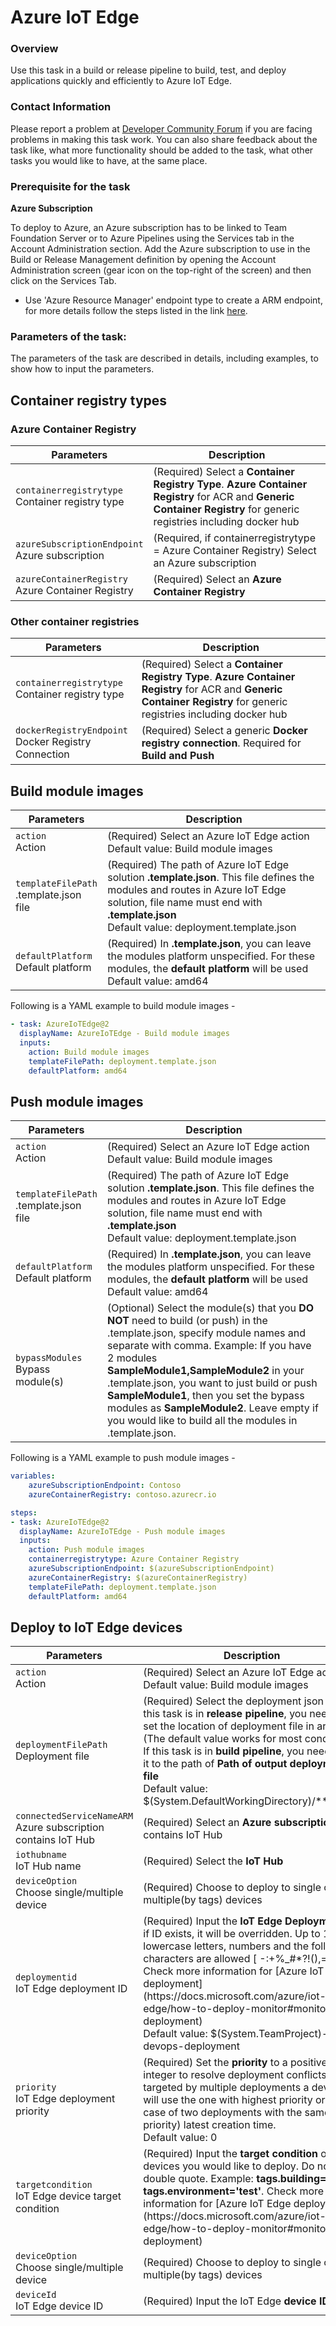 # Azure IoT Edge

### Overview

Use this task in a build or release pipeline to build, test, and deploy applications quickly and efficiently to Azure IoT Edge.

### Contact Information

Please report a problem at [Developer Community Forum](https://developercommunity.visualstudio.com/spaces/21/index.html) if you are facing problems in making this task work.  You can also share feedback about the task like, what more functionality should be added to the task, what other tasks you would like to have, at the same place.

### Prerequisite for the task

**Azure Subscription**

To deploy to Azure, an Azure subscription has to be linked to Team Foundation Server or to Azure Pipelines using the Services tab in the Account Administration section. Add the Azure subscription to use in the Build or Release Management definition by opening the Account Administration screen (gear icon on the top-right of the screen) and then click on the Services Tab. 

 - Use 'Azure Resource Manager' endpoint type to create a ARM endpoint, for more details follow the steps listed in the link [here](https://go.microsoft.com/fwlink/?LinkID=623000&clcid=0x409).

### Parameters of the task:

The parameters of the task are described in details, including examples, to show how to input the parameters.
## Container registry types

### Azure Container Registry

<table><thead><tr><th>Parameters</th><th>Description</th></tr></thead>
<tr><td><code>containerregistrytype</code><br/>Container registry type</td><td>(Required) Select a <b>Container Registry Type</b>. <b>Azure Container Registry</b> for ACR and <b>Generic Container Registry</b> for generic registries including docker hub</td></tr>
<tr><td><code>azureSubscriptionEndpoint</code><br/>Azure subscription</td><td>(Required, if containerregistrytype = Azure Container Registry) Select an Azure subscription</td></tr>
<tr><td><code>azureContainerRegistry</code><br/>Azure Container Registry</td><td>(Required) Select an <b>Azure Container Registry</b></td></tr>
</table>

### Other container registries

<table><thead><tr><th>Parameters</th><th>Description</th></tr></thead>
<tr><td><code>containerregistrytype</code><br/>Container registry type</td><td>(Required) Select a <b>Container Registry Type</b>. <b>Azure Container Registry</b> for ACR and <b>Generic Container Registry</b> for generic registries including docker hub</td></tr>
<tr><td><code>dockerRegistryEndpoint</code><br/>Docker Registry Connection</td><td>(Required) Select a generic <b>Docker registry connection</b>. Required for <b>Build and Push</b></td></tr>
</table>

## Build module images

<table><thead><tr><th>Parameters</th><th>Description</th></tr></thead>
<tr><td><code>action</code><br/>Action</td><td>(Required) Select an Azure IoT Edge action<br/>Default value: Build module images</td></tr>
<tr><td><code>templateFilePath</code><br/>.template.json file</td><td>(Required) The path of Azure IoT Edge solution <b>.template.json</b>. This file defines the modules and routes in Azure IoT Edge solution, file name must end with <b>.template.json</b><br/>Default value: deployment.template.json</td></tr>
<tr><td><code>defaultPlatform</code><br/>Default platform</td><td>(Required) In <b>.template.json</b>, you can leave the modules platform unspecified. For these modules, the <b>default platform</b> will be used <br/>Default value: amd64</td></tr>
</table>

Following is a YAML example to build module images - 

```YAML
- task: AzureIoTEdge@2
  displayName: AzureIoTEdge - Build module images
  inputs:
    action: Build module images
    templateFilePath: deployment.template.json
    defaultPlatform: amd64  
```

## Push module images

<table><thead><tr><th>Parameters</th><th>Description</th></tr></thead>
<tr><td><code>action</code><br/>Action</td><td>(Required) Select an Azure IoT Edge action<br/>Default value: Build module images</td></tr>
<tr><td><code>templateFilePath</code><br/>.template.json file</td><td>(Required) The path of Azure IoT Edge solution <b>.template.json</b>. This file defines the modules and routes in Azure IoT Edge solution, file name must end with <b>.template.json</b><br/>Default value: deployment.template.json</td></tr>
<tr><td><code>defaultPlatform</code><br/>Default platform</td><td>(Required) In <b>.template.json</b>, you can leave the modules platform unspecified. For these modules, the <b>default platform</b> will be used <br/>Default value: amd64</td></tr>
<tr><td><code>bypassModules</code><br/>Bypass module(s)</td><td>(Optional) Select the module(s) that you <b>DO NOT</b> need to build (or push) in the .template.json, specify module names and separate with comma. Example: If you have 2 modules <b>SampleModule1,SampleModule2</b> in your .template.json, you want to just build or push <b>SampleModule1</b>, then you set the bypass modules as <b>SampleModule2</b>. Leave empty if you would like to build all the modules in .template.json.
</table>

Following is a YAML example to push module images - 

```YAML
variables:
    azureSubscriptionEndpoint: Contoso
    azureContainerRegistry: contoso.azurecr.io

steps:    
- task: AzureIoTEdge@2
  displayName: AzureIoTEdge - Push module images
  inputs:
    action: Push module images
    containerregistrytype: Azure Container Registry
    azureSubscriptionEndpoint: $(azureSubscriptionEndpoint)
    azureContainerRegistry: $(azureContainerRegistry)
    templateFilePath: deployment.template.json
    defaultPlatform: amd64  
```

## Deploy to IoT Edge devices

<table><thead><tr><th>Parameters</th><th>Description</th></tr></thead>
<tr><td><code>action</code><br/>Action</td><td>(Required) Select an Azure IoT Edge action<br/>Default value: Build module images</td></tr>
<tr><td><code>deploymentFilePath</code><br/>Deployment file</td><td>(Required) Select the deployment json file. If this task is in <b>release pipeline</b>, you need to set the location of deployment file in artifact (The default value works for most conditions). If this task is in <b>build pipeline</b>, you need to set it to the path of <b>Path of output deployment file</b><br/>Default value: $(System.DefaultWorkingDirectory)/**/*.json</td></tr>
<tr><td><code>connectedServiceNameARM</code><br/>Azure subscription contains IoT Hub</td><td>(Required) Select an <b>Azure subscription</b> that contains IoT Hub</td></tr>
<tr><td><code>iothubname</code><br/>IoT Hub name</td><td>(Required) Select the <b>IoT Hub</b></td></tr>
<tr><td><code>deviceOption</code><br/>Choose single/multiple device</td><td>(Required) Choose to deploy to single or multiple(by tags) devices</td></tr>
<tr><td><code>deploymentid</code><br/>IoT Edge deployment ID</td><td>(Required) Input the <b>IoT Edge Deployment ID</b>, if ID exists, it will be overridden. Up to 128 lowercase letters, numbers and the following characters are allowed [ -:+%_#*?!(),=@;' ]. Check more information for [Azure IoT Edge deployment](https://docs.microsoft.com/azure/iot-edge/how-to-deploy-monitor#monitor-a-deployment)<br/>Default value: $(System.TeamProject)-devops-deployment</td></tr>
<tr><td><code>priority</code><br/>IoT Edge deployment priority</td><td>(Required) Set the <b>priority</b> to a positive integer to resolve deployment conflicts: when targeted by multiple deployments a device will use the one with highest priority or (in case of two deployments with the same priority) latest creation time. <br/>Default value: 0</td></tr>
<tr><td><code>targetcondition</code><br/>IoT Edge device target condition</td><td>(Required) Input the <b>target condition</b> of devices you would like to deploy. Do not use double quote. Example: <b>tags.building=9 and tags.environment='test'</b>. Check more information for [Azure IoT Edge deployment](https://docs.microsoft.com/azure/iot-edge/how-to-deploy-monitor#monitor-a-deployment)
</tr>
<tr><td><code>deviceOption</code><br/>Choose single/multiple device</td><td>(Required) Choose to deploy to single or multiple(by tags) devices</td></tr>
<tr><td><code>deviceId</code><br/>IoT Edge device ID</td><td>(Required) Input the IoT Edge <b>device ID</b></td></tr>
</table>
